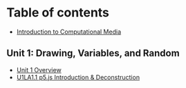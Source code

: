 # Table of contents

* [Introduction to Computational Media](README.md)

## Unit 1: Drawing, Variables, and Random

* [Unit 1 Overview](unit-1-drawing-variables-and-random/unit-1-overview.md)
* [U1LA1.1 p5.js Introduction & Deconstruction](unit-1-drawing-variables-and-random/u1la1.1-p5.js-introduction-and-deconstruction.md)

